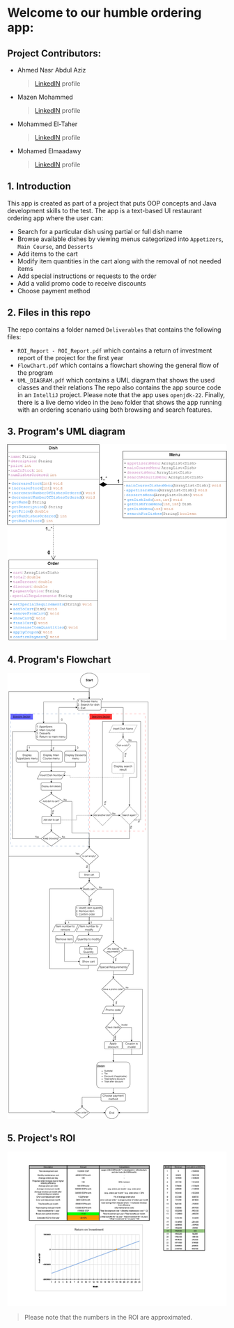 # Welcome to our humble ordering app:
## Project Contributors:

* Ahmed Nasr Abdul Aziz
  >[LinkedIN](https://www.linkedin.com/in/ahmed-nasr-122462109/) profile
* Mazen Mohammed
  >[LinkedIN](https://www.linkedin.com/in/mazen-mohamed-26aa64173/) profile
* Mohammed El-Taher
  >[LinkedIN](https://www.linkedin.com/in/mohamed-eltaher220/) profile
* Mohamed Elmaadawy
  >[LinkedIN](https://www.linkedin.com/in/mohamedelmaadawy1/) profile
## 1. Introduction
This app is created as part of a project that puts OOP concepts and Java development skills to the test. The app is a text-based UI restaurant ordering app where the user can:
* Search for a particular dish using partial or full dish name
* Browse available dishes by viewing menus categorized into `Appetizers`, `Main Course`, and `Desserts`
* Add items to the cart
* Modify item quantities in the cart along with the removal of not needed items
* Add special instructions or requests to the order
* Add a valid promo code to receive discounts
* Choose payment method
## 2. Files in this repo
The repo contains a folder named `Deliverables` that contains the following files:
* `ROI_Report - ROI_Report.pdf` which contains a return of investment report of the project for the first year
* `FlowChart.pdf` which contains a flowchart showing the general flow of the program
* `UML_DIAGRAM.pdf` which contains a UML diagram that shows the used classes and their relations
The repo also contains the app source code in an `IntelliJ` project.
Please note that the app uses `openjdk-22`.
Finally, there is a live demo video in the `Demo` folder that shows the app running with an ordering scenario using both browsing and search features.
## 3. Program's UML diagram
![alt text][UML]
## 4. Program's Flowchart
![alt text][FLOWCHART]
## 5. Project's ROI
![alt text][ROI]
> Please note that the numbers in the ROI are approximated.

[UML]: https://github.com/VOL1TZ1/OrderAppSprints/blob/main/Deliverables/UML_DIAGRAM.png "UML Diagram"
[FLOWCHART]: https://github.com/VOL1TZ1/OrderAppSprints/blob/main/Deliverables/FlowChart.png "Flowchart"
[ROI]: https://github.com/VOL1TZ1/OrderAppSprints/blob/main/Deliverables/ROI_Report%20-%20ROI_Report.jpeg "Return Of Investment"
